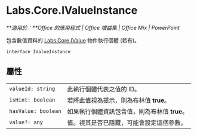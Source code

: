 
# Labs.Core.IValueInstance

 _**適用於︰**Office 的應用程式 | Office 增益集 | Office Mix | PowerPoint_

包含數值資料的 [Labs.Core.IValue](../../reference/office-mix/labs.core.ivalue.md) 物件執行個體 (若有)。

```
interface IValueInstance
```


## 屬性


|||
|:-----|:-----|
| `valueId: string`|此執行個體代表之值的 ID。|
| `isHint: boolean`|若將此值視為提示，則為布林值 **true**。|
| `hasValue: boolean`|如果執行個體資訊包含值，則為布林值 **true**。|
| `value?: any`|值。視其是否已隱藏，可能會設定這個參數。|

